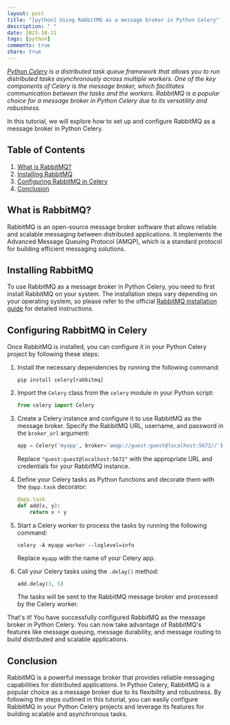 ```yaml
---
layout: post
title: "[python] Using RabbitMQ as a message broker in Python Celery"
description: " "
date: 2023-10-11
tags: [python]
comments: true
share: true
---
```


_[Python Celery](https://docs.celeryproject.org/en/stable/) is a distributed task queue framework that allows you to run distributed tasks asynchronously across multiple workers. One of the key components of Celery is the message broker, which facilitates communication between the tasks and the workers. RabbitMQ is a popular choice for a message broker in Python Celery due to its versatility and robustness._

In this tutorial, we will explore how to set up and configure RabbitMQ as a message broker in Python Celery.

## Table of Contents
1. [What is RabbitMQ?](#what-is-rabbitmq)
2. [Installing RabbitMQ](#installing-rabbitmq)
3. [Configuring RabbitMQ in Celery](#configuring-rabbitmq-in-celery)
4. [Conclusion](#conclusion)

## What is RabbitMQ?
RabbitMQ is an open-source message broker software that allows reliable and scalable messaging between distributed applications. It implements the Advanced Message Queuing Protocol (AMQP), which is a standard protocol for building efficient messaging solutions.

## Installing RabbitMQ
To use RabbitMQ as a message broker in Python Celery, you need to first install RabbitMQ on your system. The installation steps vary depending on your operating system, so please refer to the official [RabbitMQ installation guide](https://www.rabbitmq.com/download.html) for detailed instructions.

## Configuring RabbitMQ in Celery
Once RabbitMQ is installed, you can configure it in your Python Celery project by following these steps:

1. Install the necessary dependencies by running the following command:

   ```
   pip install celery[rabbitmq]
   ```

2. Import the `Celery` class from the `celery` module in your Python script:

   ```python
   from celery import Celery
   ```

3. Create a Celery instance and configure it to use RabbitMQ as the message broker. Specify the RabbitMQ URL, username, and password in the `broker_url` argument:

   ```python
   app = Celery('myapp', broker='amqp://guest:guest@localhost:5672//')
   ```

   Replace `"guest:guest@localhost:5672"` with the appropriate URL and credentials for your RabbitMQ instance.

4. Define your Celery tasks as Python functions and decorate them with the `@app.task` decorator:

   ```python
   @app.task
   def add(x, y):
       return x + y
   ```

5. Start a Celery worker to process the tasks by running the following command:

   ```
   celery -A myapp worker --loglevel=info
   ```

   Replace `myapp` with the name of your Celery app.

6. Call your Celery tasks using the `.delay()` method:

   ```python
   add.delay(3, 5)
   ```

   The tasks will be sent to the RabbitMQ message broker and processed by the Celery worker.

That's it! You have successfully configured RabbitMQ as the message broker in Python Celery. You can now take advantage of RabbitMQ's features like message queuing, message durability, and message routing to build distributed and scalable applications.

## Conclusion
RabbitMQ is a powerful message broker that provides reliable messaging capabilities for distributed applications. In Python Celery, RabbitMQ is a popular choice as a message broker due to its flexibility and robustness. By following the steps outlined in this tutorial, you can easily configure RabbitMQ in your Python Celery projects and leverage its features for building scalable and asynchronous tasks.